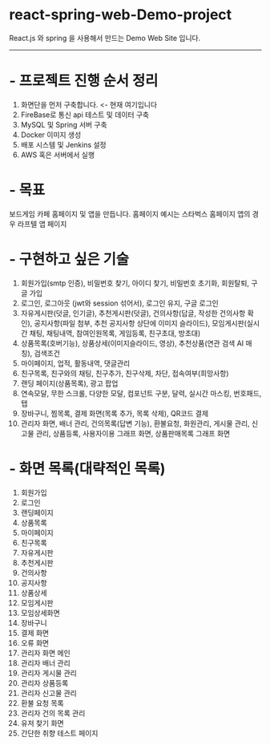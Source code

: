 # react-spring-web-Demo-project

React.js 와 spring 을 사용해서 만드는 Demo Web Site 입니다.

---

# - 프로젝트 진행 순서 정리

1. 화면단을 먼저 구축합니다. <- 현재 여기입니다
2. FireBase로 통신 api 테스트 및 데이터 구축
3. MySQL 및 Spring 서버 구축
4. Docker 이미지 생성
5. 배포 시스템 및 Jenkins 설정
6. AWS 혹은 서버에서 실행

# - 목표

보드게임 카페 홈페이지 및 앱을 만듭니다.
홈페이지 예시는 스타벅스 홈페이지
앱의 경우 라프텔 앱 페이지

# - 구현하고 싶은 기술

1. 회원가입(smtp 인증),
   비밀번호 찾기,
   아이디 찾기,
   비밀번호 초기화,
   회원탈퇴,
   구글 가입
2. 로그인,
   로그아웃 (jwt와 session 섞어서),
   로그인 유지,
   구글 로그인
3. 자유게시판(덧글, 인기글),
   추천게시판(덧글),
   건의사항(답글, 작성한 건의사항 확인),
   공지사항(파일 첨부, 추천 공지사항 상단에 이미지 슬라이드),
   모임게시판(실시간 채팅, 채팅내역, 참여인원목록, 게임등록, 친구초대, 방초대)
4. 상품목록(호버기능),
   상품상세(이미지슬라이드, 영상),
   추천상품(연관 검색 AI 매칭),
   검색조건
5. 마이페이지,
   업적,
   활동내역,
   댓글관리
6. 친구목록,
   친구와의 채팅,
   친구추가,
   친구삭제,
   차단,
   접속여부(희망사항)
7. 랜딩 페이지(상품목록),
   광고 팝업
8. 연속모달,
   무한 스크롤,
   다양한 모달,
   컴포넌트 구분,
   달력,
   실시간 마스킹,
   번호패드,
   탭
9. 장바구니,
   찜목록,
   결제 화면(목록 추가, 목록 삭제),
   QR코드 결제
10. 관리자 화면,
    배너 관리,
    건의목록(답변 기능),
    환불요청,
    화원관리,
    게시물 관리,
    신고물 관리,
    상품등록,
    사용자이용 그래프 화면,
    상품판매목록 그래프 화면

# - 화면 목록(대략적인 목록)

1.  회원가입
2.  로그인
3.  랜딩페이지
4.  상품목록
5.  마이페이지
6.  친구목록
7.  자유게시판
8.  추천게시판
9.  건의사항
10. 공지사항
11. 상품상세
12. 모임게시판
13. 모임상세화면
14. 장바구니
15. 결제 화면
16. 오류 화면
17. 관리자 화면 메인
18. 관리자 배너 관리
19. 관리자 게시물 관리
20. 관리자 상품등록
21. 관리자 신고물 관리
22. 환불 요청 목록
23. 관리자 건의 목록 관리
24. 유저 찾기 화면
25. 간단한 취향 테스트 페이지
